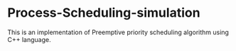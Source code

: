# Process-Scheduling-simulation
This is an implementation of Preemptive priority scheduling algorithm using C++ language.
